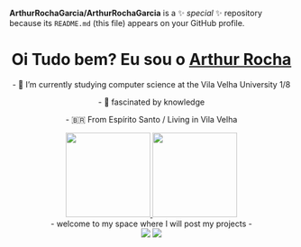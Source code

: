 

**ArthurRochaGarcia/ArthurRochaGarcia** is a ✨ _special_ ✨ repository because its `README.md` (this file) appears on your GitHub profile.

  
  <h1 align="center">
    Oi Tudo bem? Eu sou o 
    <a href="https://www.linkedin.com/in/arthur-rocha-garcia-11ba5523b/">Arthur Rocha </a>
  </h1>
  
  <p align="center">
    - 🌱 I’m currently studying computer science at the Vila Velha University 1/8
  </p>
  <p align="center">
    - 🔭 fascinated by knowledge
  </p>
  <p align="center">
    - 🇧🇷 From Espírito Santo / Living in Vila Velha
  </p>
  
</div>

<div align="center">
  <a href="https://github.com/ArthurRochaGarcia">
    <img height="150em" src="https://github-readme-stats.vercel.app/api?username=ArthurRochaGarcia&count_private=true&include_all_commits=true&show_icons=true&theme=dracula&hide_border=false&show_owner=true"/>
    <img height="150em" src="https://github-readme-stats.vercel.app/api/top-langs/?username=ArthurRochaGarcia&theme=dracula&hide_border=false&&layout=compact"/>
  </a>
</div>
<div align="center">
- welcome to my space where I will post my projects -
</div>
<div align="center">
  <a href="https://www.instagram.com/rochaa_arthur/" target="_blank"><img src="https://img.shields.io/badge/-Instagram-%23E4405F?style=for-the-badge&logo=instagram&logoColor=white" target="_blank"></a>
  <a href="https://www.linkedin.com/in/arthur-rocha-garcia-11ba5523b/" target="_blank"><img src="https://img.shields.io/badge/-LinkedIn-%230077B5?style=for-the-badge&logo=linkedin&logoColor=white" target="_blank"></a> 
  
</div>

<div align="center">
